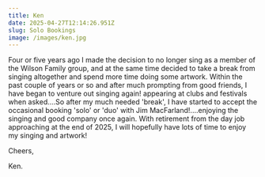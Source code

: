 ```yaml
---
title: Ken
date: 2025-04-27T12:14:26.951Z
slug: Solo Bookings
image: /images/ken.jpg
---
```

Four or five years ago I made the decision to no longer sing as a member of the Wilson Family group, and at the same time decided to take a break from singing altogether and spend more time doing some artwork. Within the past couple of years or so and after much prompting from  good friends, I have began to venture out singing again! appearing at clubs and festivals when asked....So after my much needed 'break', I have started to accept the occasional booking 'solo' or 'duo' with Jim MacFarland!....enjoying the singing and good company once again. With retirement from the day job approaching at the end of 2025, I will hopefully have lots of time to enjoy my singing and artwork!

Cheers,

Ken.
